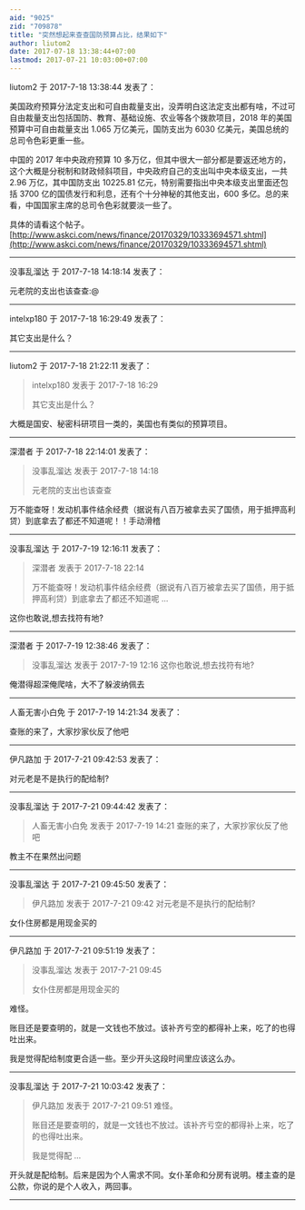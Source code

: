 ```yaml
---
aid: "9025"
zid: "709878"
title: "突然想起来查查国防预算占比，结果如下"
author: liutom2
date: 2017-07-18 13:38:44+07:00
lastmod: 2017-07-21 10:03:00+07:00
---
```


liutom2 于 2017-7-18 13:38:44 发表了：

美国政府预算分法定支出和可自由裁量支出，没弄明白这法定支出都有啥，不过可自由裁量支出包括国防、教育、基础设施、农业等各个拨款项目，2018 年的美国预算中可自由裁量支出 1.065 万亿美元，国防支出为 6030 亿美元，美国总统的总司令色彩更重一些。

中国的 2017 年中央政府预算 10 多万亿，但其中很大一部分都是要返还地方的，这个大概是分税制和财政倾斜项目，中央政府自己的支出叫中央本级支出，一共 2.96 万亿，其中国防支出 10225.81 亿元，特别需要指出中央本级支出里面还包括 3700 亿的国债发行和利息，还有个十分神秘的其他支出，600 多亿。总的来看，中国国家主席的总司令色彩就要淡一些了。

具体的请看这个帖子。[http://www.askci.com/news/finance/20170329/10333694571.shtml](http://www.askci.com/news/finance/20170329/10333694571.shtml)

---

没事乱溜达 于 2017-7-18 14:18:14 发表了：

元老院的支出也该查查:@

---

intelxp180 于 2017-7-18 16:29:49 发表了：

其它支出是什么？

---

liutom2 于 2017-7-18 21:22:11 发表了：

> intelxp180 发表于 2017-7-18 16:29
>
> 其它支出是什么？

大概是国安、秘密科研项目一类的，美国也有类似的预算项目。

---

深潜者 于 2017-7-18 22:14:01 发表了：

> 没事乱溜达 发表于 2017-7-18 14:18
>
> 元老院的支出也该查查

万不能查呀！发动机事件结余经费（据说有八百万被拿去买了国债，用于抵押高利贷）到底拿去了都还不知道呢！！手动滑稽

---

没事乱溜达 于 2017-7-19 12:16:11 发表了：

> 深潜者 发表于 2017-7-18 22:14
>
> 万不能查呀！发动机事件结余经费（据说有八百万被拿去买了国债，用于抵押高利贷）到底拿去了都还不知道呢 ...

这你也敢说,想去找符有地?

---

深潜者 于 2017-7-19 12:38:46 发表了：

> 没事乱溜达 发表于 2017-7-19 12:16 这你也敢说,想去找符有地?

俺潜得超深俺爬啥，大不了躲波纳佩去

---

人畜无害小白免 于 2017-7-19 14:21:34 发表了：

查账的来了，大家抄家伙反了他吧

---

伊凡路加 于 2017-7-21 09:42:53 发表了：

对元老是不是执行的配给制?

---

没事乱溜达 于 2017-7-21 09:44:42 发表了：

> 人畜无害小白免 发表于 2017-7-19 14:21 查账的来了，大家抄家伙反了他吧

教主不在果然出问题

---

没事乱溜达 于 2017-7-21 09:45:50 发表了：

> 伊凡路加 发表于 2017-7-21 09:42 对元老是不是执行的配给制?

女仆住房都是用现金买的

---

伊凡路加 于 2017-7-21 09:51:19 发表了：

> 没事乱溜达 发表于 2017-7-21 09:45
>
> 女仆住房都是用现金买的

难怪。

账目还是要查明的，就是一文钱也不放过。该补齐亏空的都得补上来，吃了的也得吐出来。

我是觉得配给制度更合适一些。至少开头这段时间里应该这么办。

---

没事乱溜达 于 2017-7-21 10:03:42 发表了：

> 伊凡路加 发表于 2017-7-21 09:51 难怪。
>
> 账目还是要查明的，就是一文钱也不放过。该补齐亏空的都得补上来，吃了的也得吐出来。
>
> 我是觉得配 ...

开头就是配给制。后来是因为个人需求不同。女仆革命和分房有说明。楼主查的是公款，你说的是个人收入，两回事。

---
